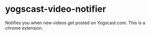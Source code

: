 yogscast-video-notifier
=======================

Notifies you when new videos get posted on Yogscast.com. This is a chrome extension.
